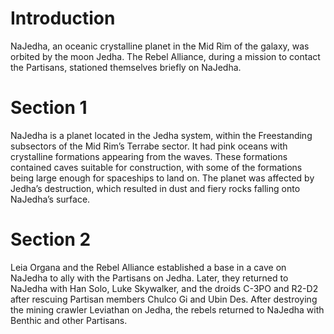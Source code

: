 # Introduction

NaJedha, an oceanic crystalline planet in the Mid Rim of the galaxy, was orbited by the moon Jedha.
The Rebel Alliance, during a mission to contact the Partisans, stationed themselves briefly on NaJedha.

# Section 1

NaJedha is a planet located in the Jedha system, within the Freestanding subsectors of the Mid Rim’s Terrabe sector.
It had pink oceans with crystalline formations appearing from the waves.
These formations contained caves suitable for construction, with some of the formations being large enough for spaceships to land on.
The planet was affected by Jedha’s destruction, which resulted in dust and fiery rocks falling onto NaJedha’s surface.

# Section 2

Leia Organa and the Rebel Alliance established a base in a cave on NaJedha to ally with the Partisans on Jedha.
Later, they returned to NaJedha with Han Solo, Luke Skywalker, and the droids C-3PO and R2-D2 after rescuing Partisan members Chulco Gi and Ubin Des.
After destroying the mining crawler Leviathan on Jedha, the rebels returned to NaJedha with Benthic and other Partisans.
